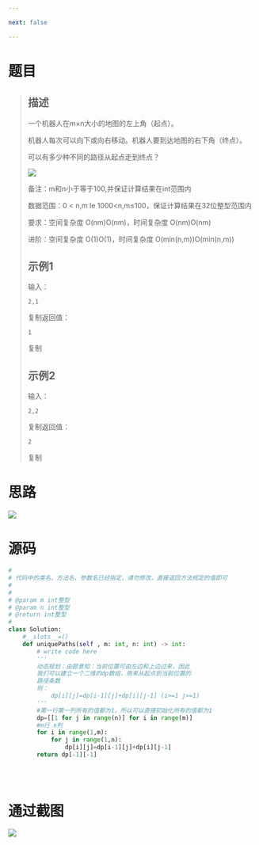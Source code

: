 ```yaml
---

next: false

---
```




<BlogInfo id="1351"/>

# 题目

> ## 描述
>
> 一个机器人在m×n大小的地图的左上角（起点）。
>
> 机器人每次可以向下或向右移动。机器人要到达地图的右下角（终点）。
>
> 可以有多少种不同的路径从起点走到终点？
>
> ![](https://img-blog.csdnimg.cn/623299f827124ebbaf921737cbeb6412.png)
>
>  
>
>  
>
> 备注：m和n小于等于100,并保证计算结果在int范围内
>
>  
>
> 数据范围：0 < n,m le 1000<n,m≤100，保证计算结果在32位整型范围内
>
> 要求：空间复杂度 O(nm)O(nm)，时间复杂度 O(nm)O(nm)
>
> 进阶：空间复杂度 O(1)O(1)，时间复杂度 O(min(n,m))O(min(n,m))
>
> ## 示例1
>
> 输入：
>  
>
>     2,1
>
> 复制返回值：
>  
>
>     1
>  
>
> 复制
>
> ## 示例2
>
> 输入：
>  
>
>     2,2
>
> 复制返回值：
>  
>
>     2
>  
>
> 复制

# 思路

![](https://img-blog.csdnimg.cn/f3bf57d6ded74359a799ab9ba159ac9b.png)

# 源码


```python
#
# 代码中的类名、方法名、参数名已经指定，请勿修改，直接返回方法规定的值即可
#
# 
# @param m int整型 
# @param n int整型 
# @return int整型
#
class Solution:
    #__slots__=()
    def uniquePaths(self , m: int, n: int) -> int:
        # write code here
        '''
        动态规划：由题意知：当前位置可由左边和上边过来，因此
        我们可以建立一个二维的dp数组，用来从起点到当前位置的
        路径条数
        则：
            dp[i][j]=dp[i-1][j]+dp[i][j-1] (i>=1 j>=1)
        '''
        #第一行第一列所有的值都为1，所以可以直接初始化所有的值都为1
        dp=[[1 for j in range(n)] for i in range(m)]
        #m行 n列
        for i in range(1,m):
            for j in range(1,n):
                dp[i][j]=dp[i-1][j]+dp[i][j-1]
        return dp[-1][-1]
        
        
        
```


#  通过截图

![](https://img-blog.csdnimg.cn/3b03a783f24e4e84b0e78c8ea660695c.png)



















<ActionBox />
